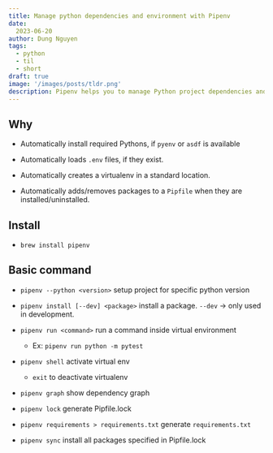 ```yaml
---
title: Manage python dependencies and environment with Pipenv
date:
  2023-06-20
author: Dung Nguyen
tags:
  - python
  - til
  - short
draft: true
image: '/images/posts/tldr.png'
description: Pipenv helps you to manage Python project dependencies and virtualenv
---
```

## Why

- Automatically install required Pythons, if `pyenv` or `asdf` is available

- Automatically loads `.env` files, if they exist.

- Automatically creates a virtualenv in a standard location.

- Automatically adds/removes packages to a `Pipfile` when they are installed/uninstalled.

## Install

- `brew install pipenv`

## Basic command

- `pipenv --python <version>` setup project for specific python version

- `pipenv install [--dev] <package>` install a package. `--dev` -> only used in development.

- `pipenv run <command>` run a command inside virtual environment

  - Ex: `pipenv run python -m pytest`

- `pipenv shell` activate virtual env

    - `exit` to deactivate virtualenv

- `pipenv graph` show dependency graph

- `pipenv lock` generate Pipfile.lock

- `pipenv requirements > requirements.txt` generate `requirements.txt`

- `pipenv sync` install all packages specified in Pipfile.lock
